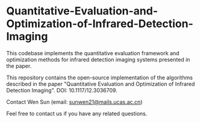 # Quantitative-Evaluation-and-Optimization-of-Infrared-Detection-Imaging
This codebase implements the quantitative evaluation framework and optimization methods for infrared detection imaging systems presented in the paper. 

This repository contains the open-source implementation of the algorithms described in the paper "Quantitative Evaluation and Optimization of Infrared Detection Imaging". DOI: 10.1117/12.3036709.

Contact Wen Sun (email: sunwen21@mails.ucas.ac.cn)

Feel free to contact us if you have any related questions.
